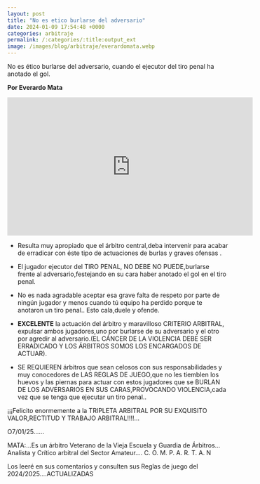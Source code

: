 ```yaml
---
layout: post
title: "No es etico burlarse del adversario"
date: 2024-01-09 17:54:48 +0000
categories: arbitraje
permalink: /:categories/:title:output_ext
image: /images/blog/arbitraje/everardomata.webp
---
```



No es ético burlarse del adversario, cuando el ejecutor del tiro penal ha anotado el gol.

**Por Everardo Mata**

<iframe width="560" height="315" src="https://www.youtube.com/embed/V0hx9dd1OJo" frameborder="0" allow="accelerometer; autoplay; clipboard-write; encrypted-media; gyroscope; picture-in-picture" allowfullscreen></iframe>


* Resulta muy apropiado que el árbitro central,deba intervenir para acabar de erradicar con éste tipo de actuaciones de burlas y graves ofensas .

* El jugador ejecutor del TIRO PENAL, NO DEBE NO PUEDE,burlarse frente al adversario,festejando en su cara haber anotado el gol en el tiro penal.

* No es nada agradable aceptar esa grave falta de respeto por parte de ningún jugador y menos cuando tú equipo ha perdido porque te anotaron un tiro penal.. Esto cala,duele y ofende.

* **EXCELENTE** la actuación del árbitro y maravilloso CRITERIO ARBITRAL, expulsar ambos jugadores,uno por burlarse de su adversario y el otro por agredir al adversario.(EL CÁNCER DE LA VIOLENCIA DEBE SER ERRADICADO Y LOS ÁRBITROS SOMOS LOS  ENCARGADOS DE ACTUAR).

* SE REQUIEREN árbitros que sean celosos con sus responsabilidades y muy conocedores de LAS REGLAS DE JUEGO,que no les tiemblen los huevos y las piernas para actuar con estos jugadores que se BURLAN DE LOS ADVERSARIOS EN SUS CARAS,PROVOCANDO VIOLENCIA,cada vez que se tenga que ejecutar un tiro penal..

¡¡¡Felicito enormemente a la TRIPLETA ARBITRAL POR SU EXQUISITO VALOR,RECTITUD Y TRABAJO ARBITRAL!!!!...

O7/01/25......

MATA:...Es un árbitro Veterano de la Vieja Escuela y Guardia de Árbitros...
Analista y Crítico arbitral del Sector Amateur....
C.  O.  M.  P.  A.  R.  T.  A.  N

Los leeré en sus comentarios y consulten sus Reglas de juego del 2024/2025....ACTUALIZADAS